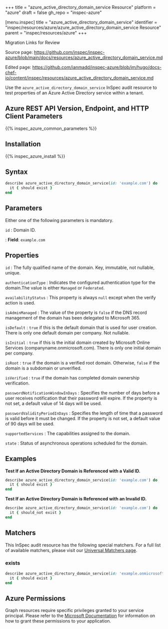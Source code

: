 +++
title = "azure_active_directory_domain_service Resource"
platform = "azure"
draft = false
gh_repo = "inspec-azure"

[menu.inspec]
title = "azure_active_directory_domain_service"
identifier = "inspec/resources/azure/azure_active_directory_domain_service Resource"
parent = "inspec/resources/azure"
+++

<div class="admonition-note">
<p class="admonition-note-title">Migration Links for Review</p>
<div class="admonition-note-text">
<p>Source page: <a href="https://github.com/inspec/inspec-azure/blob/main/docs/resources/azure_active_directory_domain_service.md">https://github.com/inspec/inspec-azure/blob/main/docs/resources/azure_active_directory_domain_service.md</a></p>
<p>Edited page: <a href="https://github.com/ianmadd/inspec-azure/blob/im/hugo/docs-chef-io/content/inspec/resources/azure_active_directory_domain_service.md">https://github.com/ianmadd/inspec-azure/blob/im/hugo/docs-chef-io/content/inspec/resources/azure_active_directory_domain_service.md</a></p>
</div>
</div>


Use the `azure_active_directory_domain_service` InSpec audit resource to test properties of an Azure Active Directory service within a tenant.

## Azure REST API Version, Endpoint, and HTTP Client Parameters

{{% inspec_azure_common_parameters %}}

## Installation

{{% inspec_azure_install %}}

## Syntax

```ruby
describe azure_active_directory_domain_service(id: 'example.com') do
  it { should exist }
end
```

## Parameters

Either one of the following parameters is mandatory.

`id`
: Domain ID.

: **Field**: `example.com`

## Properties

`id`
: The fully qualified name of the domain. Key, immutable, not nullable, unique.

`authenticationType`
: Indicates the configured authentication type for the domain.The value is either `Managed` or `Federated`.

`availabilityStatus`
: This property is always `null` except when the verify action is used.

`isAdminManaged`
: The value of the property is `false` if the DNS record management of the domain has been delegated to Microsoft 365.

`isDefault`
: `true` if this is the default domain that is used for user creation. There is only one default domain per company. Not nullable.

`isInitial`
: `true` if this is the initial domain created by Microsoft Online Services (companyname.onmicrosoft.com). There is only one initial domain per company.

`isRoot`
: `true` if the domain is a verified root domain. Otherwise, `false` if the domain is a subdomain or unverified.

`isVerified`
: `true` if the domain has completed domain ownership verification.

`passwordNotificationWindowInDays`
: Specifies the number of days before a user receives notification that their password will expire. If the property is not set, a default value of 14 days will be used.

`passwordValidityPeriodInDays`
: Specifies the length of time that a password is valid before it must be changed. If the property is not set, a default value of 90 days will be used.

`supportedServices`
: The capabilities assigned to the domain.

`state`
: Status of asynchronous operations scheduled for the domain.

## Examples

**Test If an Active Directory Domain is Referenced with a Valid ID.**

```ruby
describe azure_active_directory_domain_service(id: 'example.com') do
  it { should exist }
end
```

**Test If an Active Directory Domain is Referenced with an Invalid ID.**

```ruby
describe azure_active_directory_domain_service(id: 'example.com') do
  it { should_not exist }
end
```

## Matchers

This InSpec audit resource has the following special matchers. For a full list of available matchers, please visit our [Universal Matchers page](https://www.inspec.io/docs/reference/matchers/).

### exists

```ruby
describe azure_active_directory_domain_service(id: 'example.onmicrosoft.com') do
  it { should exist }
end
```

## Azure Permissions

Graph resources require specific privileges granted to your service principal.
Please refer to the [Microsoft Documentation](https://docs.microsoft.com/en-us/azure/active-directory/develop/active-directory-integrating-applications#updating-an-application) for information on how to grant these permissions to your application.